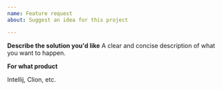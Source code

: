 ```yaml
---
name: Feature request
about: Suggest an idea for this project

---
```


**Describe the solution you'd like**
A clear and concise description of what you want to happen.

**For what product**

Intellij, Clion, etc.

